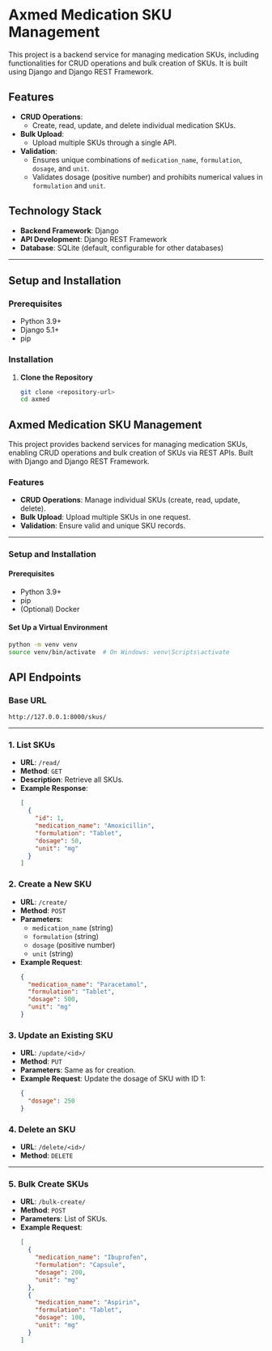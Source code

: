 # Axmed Medication SKU Management

This project is a backend service for managing medication SKUs, including functionalities for CRUD operations and bulk creation of SKUs. It is built using Django and Django REST Framework.

## Features

- **CRUD Operations**:
  - Create, read, update, and delete individual medication SKUs.
- **Bulk Upload**:
  - Upload multiple SKUs through a single API.
- **Validation**:
  - Ensures unique combinations of `medication_name`, `formulation`, `dosage`, and `unit`.
  - Validates dosage (positive number) and prohibits numerical values in `formulation` and `unit`.

## Technology Stack

- **Backend Framework**: Django
- **API Development**: Django REST Framework
- **Database**: SQLite (default, configurable for other databases)

---

## Setup and Installation

### Prerequisites

- Python 3.9+
- Django 5.1+
- pip

### Installation

1. **Clone the Repository**
   ```bash
   git clone <repository-url>
   cd axmed
   ```

## Axmed Medication SKU Management

This project provides backend services for managing medication SKUs, enabling CRUD operations and bulk creation of SKUs via REST APIs. Built with Django and Django REST Framework.

### Features

- **CRUD Operations**: Manage individual SKUs (create, read, update, delete).
- **Bulk Upload**: Upload multiple SKUs in one request.
- **Validation**: Ensure valid and unique SKU records.

---

### Setup and Installation

#### Prerequisites

- Python 3.9+
- pip
- (Optional) Docker

#### Set Up a Virtual Environment

```bash
python -m venv venv
source venv/bin/activate  # On Windows: venv\Scripts\activate
```

## API Endpoints

### Base URL

`http://127.0.0.1:8000/skus/`

---

### 1. **List SKUs**

- **URL**: `/read/`
- **Method**: `GET`
- **Description**: Retrieve all SKUs.
- **Example Response**:
  ```json
  [
    {
      "id": 1,
      "medication_name": "Amoxicillin",
      "formulation": "Tablet",
      "dosage": 50,
      "unit": "mg"
    }
  ]
  ```

### 2. **Create a New SKU**

- **URL**: `/create/`
- **Method**: `POST`
- **Parameters**:
  - `medication_name` (string)
  - `formulation` (string)
  - `dosage` (positive number)
  - `unit` (string)
- **Example Request**:
  ```json
  {
    "medication_name": "Paracetamol",
    "formulation": "Tablet",
    "dosage": 500,
    "unit": "mg"
  }
  ```

### 3. **Update an Existing SKU**

- **URL**: `/update/<id>/`
- **Method**: `PUT`
- **Parameters**: Same as for creation.
- **Example Request**: Update the dosage of SKU with ID 1:
  ```json
  {
    "dosage": 250
  }
  ```

### 4. **Delete an SKU**

- **URL**: `/delete/<id>/`
- **Method**: `DELETE`

---

### 5. **Bulk Create SKUs**

- **URL**: `/bulk-create/`
- **Method**: `POST`
- **Parameters**: List of SKUs.
- **Example Request**:
  ```json
  [
    {
      "medication_name": "Ibuprofen",
      "formulation": "Capsule",
      "dosage": 200,
      "unit": "mg"
    },
    {
      "medication_name": "Aspirin",
      "formulation": "Tablet",
      "dosage": 100,
      "unit": "mg"
    }
  ]
  ```
